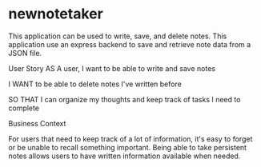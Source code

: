 # newnotetaker
This application can be used to write, save, and delete notes. This application use an express backend to save and retrieve note data from a JSON file.

User Story
AS A user, I want to be able to write and save notes

I WANT to be able to delete notes I've written before

SO THAT I can organize my thoughts and keep track of tasks I need to complete

Business Context

For users that need to keep track of a lot of information, it's easy to forget or be unable to recall something important. Being able to take persistent notes allows users to have written information available when needed.